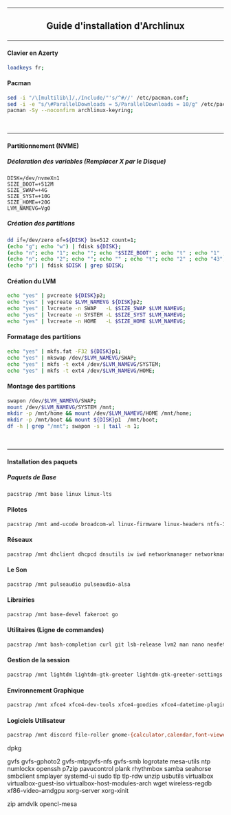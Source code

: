 ----------------------------------------------------------------------------------------------------------------------------------------
## <p align='center'> Guide d'installation d'Archlinux </p>

----------------------------------------------------------------------------------------------------------------------------------------
#### Clavier en Azerty
```bash
loadkeys fr;
```

#### Pacman
```bash
sed -i "/\[multilib\]/,/Include/"'s/^#//' /etc/pacman.conf;
sed -i -e "s/\#ParallelDownloads = 5/ParallelDownloads = 10/g" /etc/pacman.conf;
pacman -Sy --noconfirm archlinux-keyring;
```
<br />

----------------------------------------------------------------------------------------------------------------------------------------
#### Partitionnement (NVME)

##### Déclaration des variables (Remplacer X par le Disque)
```
DISK=/dev/nvmeXn1
SIZE_BOOT=+512M
SIZE_SWAP=+4G
SIZE_SYST=+10G
SIZE_HOME=+20G
LVM_NAMEVG=Vg0
```

##### Création des partitions
```bash
dd if=/dev/zero of=${DISK} bs=512 count=1;
(echo "g"; echo "w") | fdisk ${DISK};
(echo "n"; echo "1"; echo ""; echo "$SIZE_BOOT" ; echo "t" ; echo "1" ; echo "w") | fdisk $DISK;
(echo "n"; echo "2"; echo ""; echo "" ; echo "t"; echo "2" ; echo "43"; echo "w") | fdisk $DISK;
(echo "p") | fdisk $DISK | grep $DISK;
```

#### Création du LVM
```bash
echo "yes" | pvcreate ${DISK}p2;
echo "yes" | vgcreate $LVM_NAMEVG ${DISK}p2;
echo "yes" | lvcreate -n SWAP   -L $SIZE_SWAP $LVM_NAMEVG;
echo "yes" | lvcreate -n SYSTEM -L $SIZE_SYST $LVM_NAMEVG;
echo "yes" | lvcreate -n HOME   -L $SIZE_HOME $LVM_NAMEVG;
```

#### Formatage des partitions
```bash
echo "yes" | mkfs.fat -F32 ${DISK}p1;
echo "yes" | mkswap /dev/$LVM_NAMEVG/SWAP;
echo "yes" | mkfs -t ext4 /dev/$LVM_NAMEVG/SYSTEM;
echo "yes" | mkfs -t ext4 /dev/$LVM_NAMEVG/HOME;
```

#### Montage des partitions
```bash
swapon /dev/$LVM_NAMEVG/SWAP;
mount /dev/$LVM_NAMEVG/SYSTEM /mnt;
mkdir -p /mnt/home && mount /dev/$LVM_NAMEVG/HOME /mnt/home;
mkdir -p /mnt/boot && mount ${DISK}p1  /mnt/boot;
df -h | grep "/mnt"; swapon -s | tail -n 1;
```
<br />

----------------------------------------------------------------------------------------------------------------------------------------
#### Installation des paquets

##### Paquets de Base
```bash
pacstrap /mnt base linux linux-lts
```

#### Pilotes
```bash
pacstrap /mnt amd-ucode broadcom-wl linux-firmware linux-headers ntfs-3g
```

#### Réseaux
```bash
pacstrap /mnt dhclient dhcpcd dnsutils iw iwd networkmanager networkmanager-pptp networkmanager-qt network-manager-applet
```

#### Le Son
```bash
pacstrap /mnt pulseaudio pulseaudio-alsa
```

#### Librairies
``` bash
pacstrap /mnt base-devel fakeroot go
```

#### Utilitaires (Ligne de commandes)
``` bash
pacstrap /mnt bash-completion curl git lsb-release lvm2 man nano neofetch net-tools
```

#### Gestion de la session
```bash
pacstrap /mnt lightdm lightdm-gtk-greeter lightdm-gtk-greeter-settings lightdm-webkit2-greeter
```

#### Environnement Graphique
```bash
pacstrap /mnt xfce4 xfce4-dev-tools xfce4-goodies xfce4-datetime-plugin xfce4-whiskermenu-plugin
```


#### Logiciels Utilisateur
```bash
pacstrap /mnt discord file-roller gnome-{calculator,calendar,font-viewer,terminal}
```


dpkg


gvfs gvfs-gphoto2 gvfs-mtpgvfs-nfs gvfs-smb
logrotate
mesa-utils
ntp
numlockx
openssh
p7zip
pavucontrol
plank
rhythmbox
samba
seahorse
smbclient
smplayer
systemd-ui
sudo
tlp
tlp-rdw
unzip
usbutils
virtualbox virtualbox-guest-iso virtualbox-host-modules-arch
wget
wireless-regdb
xf86-video-amdgpu xorg-server xorg-xinit

zip
amdvlk
opencl-mesa
